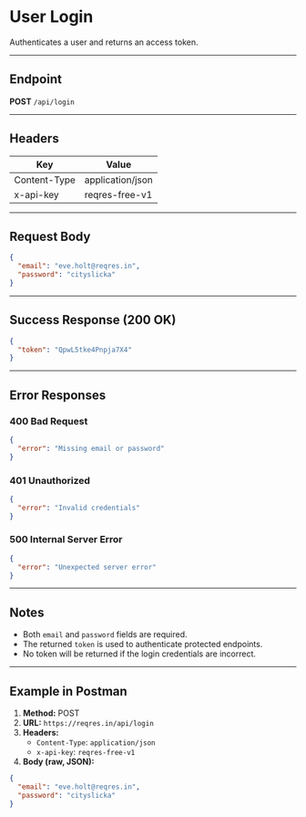 # User Login

Authenticates a user and returns an access token.

---

## Endpoint

**POST** `/api/login`

---

## Headers

| Key           | Value              |
|---------------|--------------------|
| Content-Type  | application/json   |
| x-api-key     | reqres-free-v1     |

---

## Request Body

```json
{
  "email": "eve.holt@reqres.in",
  "password": "cityslicka"
}
```

---

## Success Response (200 OK)

```json
{
  "token": "QpwL5tke4Pnpja7X4"
}
```

---

## Error Responses

### 400 Bad Request

```json
{
  "error": "Missing email or password"
}
```

### 401 Unauthorized

```json
{
  "error": "Invalid credentials"
}
```

### 500 Internal Server Error

```json
{
  "error": "Unexpected server error"
}
```

---

## Notes

- Both `email` and `password` fields are required.
- The returned `token` is used to authenticate protected endpoints.
- No token will be returned if the login credentials are incorrect.

---

## Example in Postman

1. **Method:** POST  
2. **URL:** `https://reqres.in/api/login`  
3. **Headers:**
   - `Content-Type`: `application/json`
   - `x-api-key`: `reqres-free-v1`  
4. **Body (raw, JSON):**

```json
{
  "email": "eve.holt@reqres.in",
  "password": "cityslicka"
}
```
```

